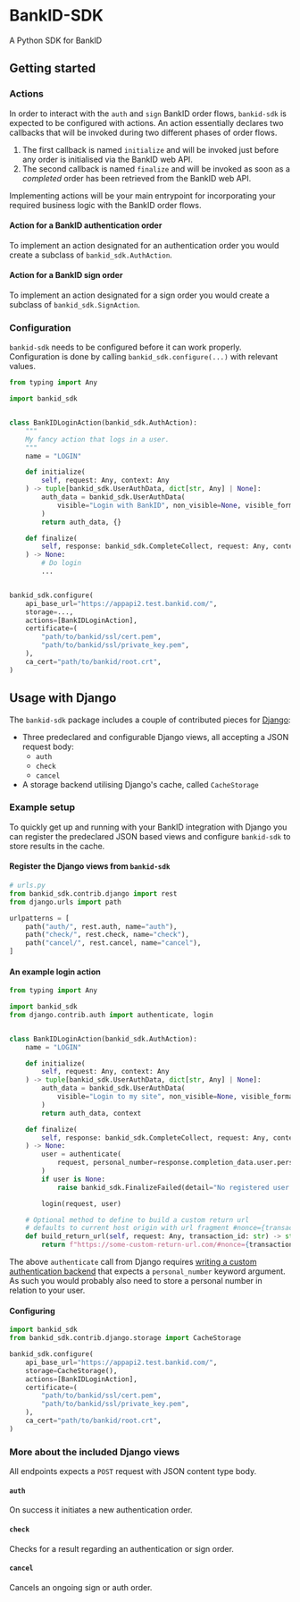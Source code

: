 # BankID-SDK

A Python SDK for BankID

## Getting started

### Actions

In order to interact with the `auth` and `sign` BankID order flows, `bankid-sdk`
is expected to be configured with actions. An action essentially declares two
callbacks that will be invoked during two different phases of order flows.

1. The first callback is named `initialize` and will be invoked just before any
  order is initialised via the BankID web API.
2. The second callback is named `finalize` and will be invoked as soon as a
  _completed_ order has been retrieved from the BankID web API.

Implementing actions will be your main entrypoint for incorporating your
required business logic with the BankID order flows.

#### Action for a BankID authentication order

To implement an action designated for an authentication order you would create a
subclass of `bankid_sdk.AuthAction`.

#### Action for a BankID sign order

To implement an action designated for a sign order you would create a subclass
of `bankid_sdk.SignAction`.

### Configuration

`bankid-sdk` needs to be configured before it can work properly. Configuration
is done by calling `bankid_sdk.configure(...)` with relevant values.

```python
from typing import Any

import bankid_sdk


class BankIDLoginAction(bankid_sdk.AuthAction):
    """
    My fancy action that logs in a user.
    """
    name = "LOGIN"

    def initialize(
        self, request: Any, context: Any
    ) -> tuple[bankid_sdk.UserAuthData, dict[str, Any] | None]:
        auth_data = bankid_sdk.UserAuthData(
            visible="Login with BankID", non_visible=None, visible_format=None
        )
        return auth_data, {}

    def finalize(
        self, response: bankid_sdk.CompleteCollect, request: Any, context: Any
    ) -> None:
        # Do login
        ...


bankid_sdk.configure(
    api_base_url="https://appapi2.test.bankid.com/",
    storage=...,
    actions=[BankIDLoginAction],
    certificate=(
        "path/to/bankid/ssl/cert.pem",
        "path/to/bankid/ssl/private_key.pem",
    ),
    ca_cert="path/to/bankid/root.crt",
)
```

## Usage with Django

The `bankid-sdk` package includes a couple of contributed pieces for
[Django](https://docs.djangoproject.com/):

- Three predeclared and configurable Django views, all accepting a JSON request body:
  - `auth`
  - `check`
  - `cancel`
- A storage backend utilising Django's cache, called `CacheStorage`

### Example setup

To quickly get up and running with your BankID integration with Django you can register
the predeclared JSON based views and configure `bankid-sdk` to store results in the
cache.

#### Register the Django views from `bankid-sdk`

```python
# urls.py
from bankid_sdk.contrib.django import rest
from django.urls import path

urlpatterns = [
    path("auth/", rest.auth, name="auth"),
    path("check/", rest.check, name="check"),
    path("cancel/", rest.cancel, name="cancel"),
]
```

#### An example login action

```python
from typing import Any

import bankid_sdk
from django.contrib.auth import authenticate, login


class BankIDLoginAction(bankid_sdk.AuthAction):
    name = "LOGIN"

    def initialize(
        self, request: Any, context: Any
    ) -> tuple[bankid_sdk.UserAuthData, dict[str, Any] | None]:
        auth_data = bankid_sdk.UserAuthData(
            visible="Login to my site", non_visible=None, visible_format=None
        )
        return auth_data, context

    def finalize(
        self, response: bankid_sdk.CompleteCollect, request: Any, context: Any
    ) -> None:
        user = authenticate(
            request, personal_number=response.completion_data.user.personal_number
        )
        if user is None:
            raise bankid_sdk.FinalizeFailed(detail="No registered user found")

        login(request, user)

    # Optional method to define to build a custom return url
    # defaults to current host origin with url fragment #nonce={transaction_id}
    def build_return_url(self, request: Any, transaction_id: str) -> str | None:
        return f"https://some-custom-return-url.com/#nonce={transaction_id}"
```

The above `authenticate` call from Django requires [writing a custom
authentication backend](https://docs.djangoproject.com/en/dev/topics/auth/customizing/#writing-an-authentication-backend)
that expects a `personal_number` keyword argument. As such you would probably
also need to store a personal number in relation to your user.

#### Configuring

```python
import bankid_sdk
from bankid_sdk.contrib.django.storage import CacheStorage

bankid_sdk.configure(
    api_base_url="https://appapi2.test.bankid.com/",
    storage=CacheStorage(),
    actions=[BankIDLoginAction],
    certificate=(
        "path/to/bankid/ssl/cert.pem",
        "path/to/bankid/ssl/private_key.pem",
    ),
    ca_cert="path/to/bankid/root.crt",
)
```

### More about the included Django views

All endpoints expects a `POST` request with JSON content type body.

#### `auth`

On success it initiates a new authentication order.

#### `check`

Checks for a result regarding an authentication or sign order.

#### `cancel`

Cancels an ongoing sign or auth order.
